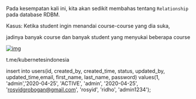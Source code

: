 Pada kesempatan kali ini, kita akan sedikit membahas tentang `Relationship` pada database RDBM.

Kasus: Ketika student ingin menandai course-course yang dia suka, 

jadinya banyak course dan banyak student yang menyukai beberapa course

[![img](https://www.baeldung.com/wp-content/uploads/2018/11/simple-er.png)](https://www.baeldung.com/wp-content/uploads/2018/11/simple-er.png)



t.me/kubernetesindonesia

insert into users(id, created_by, created_time, status, updated_by, updated_time,email, first_name, last_name, password)
values(1, 'admin','2020-04-25', 'ACTIVE', 'admin', '2020-04-25', 'rosyidgrobogan@gmail.com', 'rosyid', 'ridho', 'admin1234');

